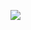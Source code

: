 ![](https://media.githubusercontent.com/media/dyzz/dyzz.github.io/master/images/SorcerousStrke1.png)